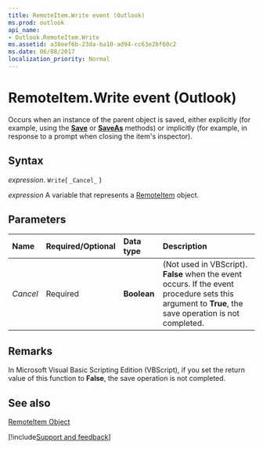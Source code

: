 ```yaml
---
title: RemoteItem.Write event (Outlook)
ms.prod: outlook
api_name:
- Outlook.RemoteItem.Write
ms.assetid: a38eef6b-23da-ba10-ad94-cc63e2bf60c2
ms.date: 06/08/2017
localization_priority: Normal
---
```



# RemoteItem.Write event (Outlook)

Occurs when an instance of the parent object is saved, either explicitly (for example, using the  **[Save](Outlook.RemoteItem.Save.md)** or **[SaveAs](Outlook.RemoteItem.SaveAs.md)** methods) or implicitly (for example, in response to a prompt when closing the item's inspector).


## Syntax

_expression_. `Write`( `_Cancel_` )

_expression_ A variable that represents a [RemoteItem](Outlook.RemoteItem.md) object.


## Parameters



|Name|Required/Optional|Data type|Description|
|:-----|:-----|:-----|:-----|
| _Cancel_|Required| **Boolean**| (Not used in VBScript). **False** when the event occurs. If the event procedure sets this argument to **True**, the save operation is not completed.|

## Remarks

In Microsoft Visual Basic Scripting Edition (VBScript), if you set the return value of this function to  **False**, the save operation is not completed.


## See also


[RemoteItem Object](Outlook.RemoteItem.md)

[!include[Support and feedback](~/includes/feedback-boilerplate.md)]
